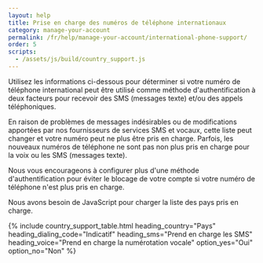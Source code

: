 ```yaml
---
layout: help
title: Prise en charge des numéros de téléphone internationaux
category: manage-your-account
permalink: /fr/help/manage-your-account/international-phone-support/
order: 5
scripts:
  - /assets/js/build/country_support.js
---
```

Utilisez les informations ci-dessous pour déterminer si votre numéro de téléphone international peut être utilisé comme méthode d'authentification à deux facteurs pour recevoir des SMS (messages texte) et/ou des appels téléphoniques. 

En raison de problèmes de messages indésirables ou de modifications apportées par nos fournisseurs de services SMS et vocaux, cette liste peut changer et votre numéro peut ne plus être pris en charge. Parfois, les nouveaux numéros de téléphone ne sont pas non plus pris en charge pour la voix ou les SMS (messages texte).

Nous vous encourageons à configurer plus d'une méthode d'authentification pour éviter le blocage de votre compte si votre numéro de téléphone n'est plus pris en charge.

<noscript>
  Nous avons besoin de JavaScript pour charger la liste des pays pris en charge.
</noscript>

{% include country_support_table.html
           heading_country="Pays"
           heading_dialing_code="Indicatif"
           heading_sms="Prend en charge les SMS"
           heading_voice="Prend en charge la numérotation vocale"
           option_yes="Oui"
           option_no="Non" %}